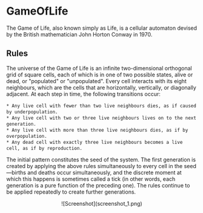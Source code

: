 # GameOfLife

The Game of Life, also known simply as Life, is a cellular automaton devised by the British mathematician John Horton Conway in 1970.

## Rules

The universe of the Game of Life is an infinite two-dimensional orthogonal grid of square cells, each of which is in one of two possible states, alive or dead, or "populated" or "unpopulated". Every cell interacts with its eight neighbours, which are the cells that are horizontally, vertically, or diagonally adjacent. At each step in time, the following transitions occur:

    * Any live cell with fewer than two live neighbours dies, as if caused by underpopulation.
    * Any live cell with two or three live neighbours lives on to the next generation.
    * Any live cell with more than three live neighbours dies, as if by overpopulation.
    * Any dead cell with exactly three live neighbours becomes a live cell, as if by reproduction.

The initial pattern constitutes the seed of the system. The first generation is created by applying the above rules simultaneously to every cell in the seed—births and deaths occur simultaneously, and the discrete moment at which this happens is sometimes called a tick (in other words, each generation is a pure function of the preceding one). The rules continue to be applied repeatedly to create further generations.


<p align="center">
    ![Screenshot](screenshot_1.png)
</p>

